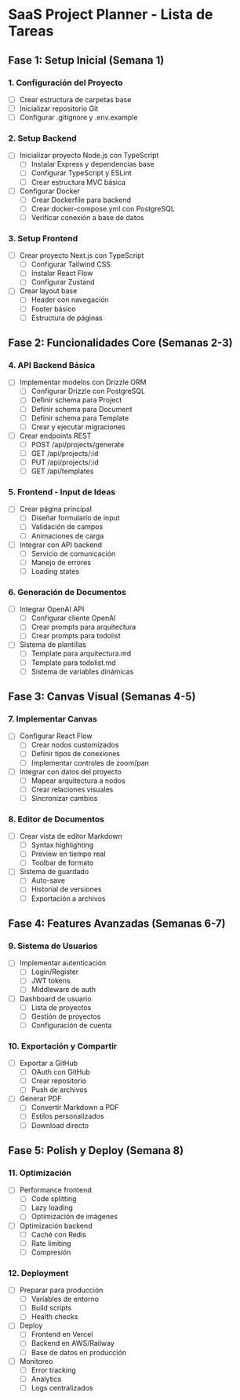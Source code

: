 # SaaS Project Planner - Lista de Tareas

## Fase 1: Setup Inicial (Semana 1)

### 1. Configuración del Proyecto
- [ ] Crear estructura de carpetas base
- [ ] Inicializar repositorio Git
- [ ] Configurar .gitignore y .env.example

### 2. Setup Backend
- [ ] Inicializar proyecto Node.js con TypeScript
  - [ ] Instalar Express y dependencias base
  - [ ] Configurar TypeScript y ESLint
  - [ ] Crear estructura MVC básica
- [ ] Configurar Docker
  - [ ] Crear Dockerfile para backend
  - [ ] Crear docker-compose.yml con PostgreSQL
  - [ ] Verificar conexión a base de datos

### 3. Setup Frontend
- [ ] Crear proyecto Next.js con TypeScript
  - [ ] Configurar Tailwind CSS
  - [ ] Instalar React Flow
  - [ ] Configurar Zustand
- [ ] Crear layout base
  - [ ] Header con navegación
  - [ ] Footer básico
  - [ ] Estructura de páginas

## Fase 2: Funcionalidades Core (Semanas 2-3)

### 4. API Backend Básica
- [ ] Implementar modelos con Drizzle ORM
  - [ ] Configurar Drizzle con PostgreSQL
  - [ ] Definir schema para Project
  - [ ] Definir schema para Document
  - [ ] Definir schema para Template
  - [ ] Crear y ejecutar migraciones
- [ ] Crear endpoints REST
  - [ ] POST /api/projects/generate
  - [ ] GET /api/projects/:id
  - [ ] PUT /api/projects/:id
  - [ ] GET /api/templates

### 5. Frontend - Input de Ideas
- [ ] Crear página principal
  - [ ] Diseñar formulario de input
  - [ ] Validación de campos
  - [ ] Animaciones de carga
- [ ] Integrar con API backend
  - [ ] Servicio de comunicación
  - [ ] Manejo de errores
  - [ ] Loading states

### 6. Generación de Documentos
- [ ] Integrar OpenAI API
  - [ ] Configurar cliente OpenAI
  - [ ] Crear prompts para arquitectura
  - [ ] Crear prompts para todolist
- [ ] Sistema de plantillas
  - [ ] Template para arquitectura.md
  - [ ] Template para todolist.md
  - [ ] Sistema de variables dinámicas

## Fase 3: Canvas Visual (Semanas 4-5)

### 7. Implementar Canvas
- [ ] Configurar React Flow
  - [ ] Crear nodos customizados
  - [ ] Definir tipos de conexiones
  - [ ] Implementar controles de zoom/pan
- [ ] Integrar con datos del proyecto
  - [ ] Mapear arquitectura a nodos
  - [ ] Crear relaciones visuales
  - [ ] Sincronizar cambios

### 8. Editor de Documentos
- [ ] Crear vista de editor Markdown
  - [ ] Syntax highlighting
  - [ ] Preview en tiempo real
  - [ ] Toolbar de formato
- [ ] Sistema de guardado
  - [ ] Auto-save
  - [ ] Historial de versiones
  - [ ] Exportación a archivos

## Fase 4: Features Avanzadas (Semanas 6-7)

### 9. Sistema de Usuarios
- [ ] Implementar autenticación
  - [ ] Login/Register
  - [ ] JWT tokens
  - [ ] Middleware de auth
- [ ] Dashboard de usuario
  - [ ] Lista de proyectos
  - [ ] Gestión de proyectos
  - [ ] Configuración de cuenta

### 10. Exportación y Compartir
- [ ] Exportar a GitHub
  - [ ] OAuth con GitHub
  - [ ] Crear repositorio
  - [ ] Push de archivos
- [ ] Generar PDF
  - [ ] Convertir Markdown a PDF
  - [ ] Estilos personalizados
  - [ ] Download directo

## Fase 5: Polish y Deploy (Semana 8)

### 11. Optimización
- [ ] Performance frontend
  - [ ] Code splitting
  - [ ] Lazy loading
  - [ ] Optimización de imágenes
- [ ] Optimización backend
  - [ ] Caché con Redis
  - [ ] Rate limiting
  - [ ] Compresión

### 12. Deployment
- [ ] Preparar para producción
  - [ ] Variables de entorno
  - [ ] Build scripts
  - [ ] Health checks
- [ ] Deploy
  - [ ] Frontend en Vercel
  - [ ] Backend en AWS/Railway
  - [ ] Base de datos en producción
- [ ] Monitoreo
  - [ ] Error tracking
  - [ ] Analytics
  - [ ] Logs centralizados